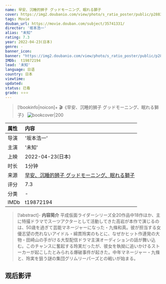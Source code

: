 ```yaml
---
name: 早安、沉睡的狮子 グッドモーニング、眠れる獅子
cover: https://img2.doubanio.com/view/photo/s_ratio_poster/public/p2883004551.jpg
tags: Movie
douban_url: https://movie.douban.com/subject/35741331/
director: '坂本浩一'
alias: "未知"
rating: 7.3
year: 2022-04-23(日本)
genre: -
banner_icon: 
banner: "https://img2.doubanio.com/view/photo/s_ratio_poster/public/p2883004551.jpg"
IMDb:  t19872194
lead: '未知' 
language: 日语
country: 日本 
viewtime:
updated: 
status: 已看
grade: ⭐️⭐️⭐️
---
```

> [!bookinfo|noicon]+ 🎬《早安、沉睡的狮子 グッドモーニング、眠れる獅子》
> ![bookcover|200](https://img2.doubanio.com/view/photo/s_ratio_poster/public/p2883004551.jpg)
>
| 属性 | 内容                                       |
|:---- |:------------------------------------------ |
| 导演 | '坂本浩一'                         |
| 主演 | '未知'                             |
| 上映 | 2022-04-23(日本)                             |
| 时长 | 1分钟                   |
| 来源 | [早安、沉睡的狮子 グッドモーニング、眠れる獅子](https://movie.douban.com/subject/35741331/) |
| 评分 | 7.3                           |
| 分类 | -                            |
| IMDb | t19872194                             | 

> [!abstract]- **内容简介**
>  平成仮面ライダーシリーズ全20作品中18作ほか、主に特撮ドラマでスーツアクターとして活動してきた高岩が本作で演じるのは、50歳を過ぎて芸能マネージャーになった・九條和真。彼が担当する女優志望の売れないアイドル・綿貫玲実のもとに、なぜかヒット作連発の大物・田崎山の手がける大型配信ドラマ主演オーディションの話が舞い込む。このチャンスに奮起する玲実だったが、彼女を執拗に追いかけるストーカーが起こしたとみられる爆破事件が起きた。中年マネージャー・九條と、玲実を狙う謎の集団グリムリーパーズとの戦いが始まる。
>  
## 观后影评
